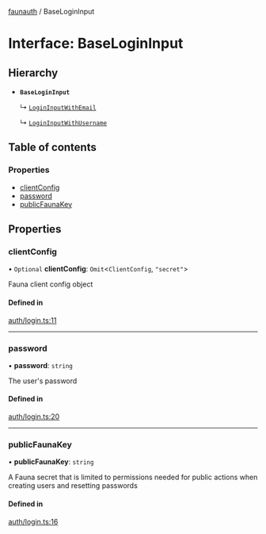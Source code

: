 [faunauth](../index.md) / BaseLoginInput

# Interface: BaseLoginInput

## Hierarchy

- **`BaseLoginInput`**

  ↳ [`LoginInputWithEmail`](LoginInputWithEmail.md)

  ↳ [`LoginInputWithUsername`](LoginInputWithUsername.md)

## Table of contents

### Properties

- [clientConfig](BaseLoginInput.md#clientconfig)
- [password](BaseLoginInput.md#password)
- [publicFaunaKey](BaseLoginInput.md#publicfaunakey)

## Properties

### clientConfig

• `Optional` **clientConfig**: `Omit`<`ClientConfig`, ``"secret"``\>

Fauna client config object

#### Defined in

[auth/login.ts:11](https://github.com/alexnitta/faunauth/blob/fd08a1e/src/auth/login.ts#L11)

___

### password

• **password**: `string`

The user's password

#### Defined in

[auth/login.ts:20](https://github.com/alexnitta/faunauth/blob/fd08a1e/src/auth/login.ts#L20)

___

### publicFaunaKey

• **publicFaunaKey**: `string`

A Fauna secret that is limited to permissions needed for public actions when creating users
and resetting passwords

#### Defined in

[auth/login.ts:16](https://github.com/alexnitta/faunauth/blob/fd08a1e/src/auth/login.ts#L16)
